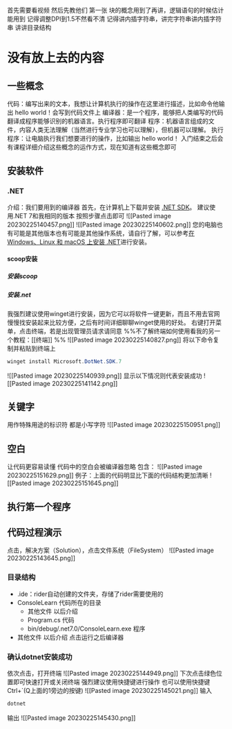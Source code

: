 
首先需要看视频
然后先教他们
第一张
块的概念用到了再讲，逻辑语句的时候估计能用到
记得调整DPI到1.5不然看不清
记得讲内插字符串，讲完字符串讲内插字符串
讲讲目录结构
# 没有放上去的内容
## 一些概念
代码：编写出来的文本，我想让计算机执行的操作在这里进行描述，比如命令他输出 hello world！会写到代码文件上
编译器：是一个程序，能够把人类编写的代码翻译成程序能够识别的机器语言。执行程序即可翻译
程序：机器语言组成的文件，内容人类无法理解（当然进行专业学习也可以理解），但机器可以理解。
执行程序：让电脑执行我们想要进行的操作，比如输出 hello world！
入门结束之后会有课程详细介绍这些概念的运作方式，现在知道有这些概念即可
## 安装软件
### .NET
介绍：我们要用到的编译器
首先，在计算机上下载并安装 [.NET SDK](https://dotnet.microsoft.com/download/dotnet)。
建议使用.NET 7和我相同的版本
按照步骤点击即可
![[Pasted image 20230225140457.png]]
![[Pasted image 20230225140602.png]]
您的电脑也有可能是其他版本也有可能是其他操作系统，请自行了解，可以参考[在 Windows、Linux 和 macOS 上安装 .NET](https://learn.microsoft.com/zh-cn/dotnet/core/install/)进行安装。
#### scoop安装
##### 安装scoop
##### 安装.net
我强烈建议使用winget进行安装，因为它可以将软件一键更新，而且不用去官网慢慢找安装起来比较方便，之后有时间详细聊聊winget使用的好处。
右键打开菜单，点击终端，若是出现管理员请求请同意
%%不了解终端如何使用看我的另一个教程：[[终端]] %% 
![[Pasted image 20230225140827.png]]
将以下命令复制并粘贴到终端上 
``` powershell
winget install Microsoft.DotNet.SDK.7
```
![[Pasted image 20230225140939.png]]
显示以下情况则代表安装成功
![[Pasted image 20230225141142.png]]
## 关键字
用作特殊用途的标识符
都是小写字符
![[Pasted image 20230225150951.png]]
## 空白
让代码更容易读懂
代码中的空白会被编译器忽略
包含：
![[Pasted image 20230225151629.png]]
例子：上面的代码明显比下面的代码结构更加清晰
![[Pasted image 20230225151645.png]]

## 执行第一个程序
## 代码过程演示
点击，解决方案（Solution），点击文件系统（FileSystem）
![[Pasted image 20230225143645.png]]
### 目录结构
* .ide：rider自动创建的文件夹，存储了rider需要使用的
* ConsoleLearn 代码所在的目录
	* 其他文件 以后介绍
	* Program.cs 代码
	* bin/debug/.net7.0/ConsoleLearn.exe 程序
* 其他文件 以后介绍
点击运行之后编译器
### 确认dotnet安装成功
依次点击，打开终端
![[Pasted image 20230225144949.png]]
下次点击绿色位置即可快速打开或关闭终端
强烈建议使用快捷键进行操作
也可以使用快捷键Ctrl+\`(Q上面的1旁边的按键)
![[Pasted image 20230225145021.png]]
输入
```powershell
dotnet
```
输出
![[Pasted image 20230225145430.png]]